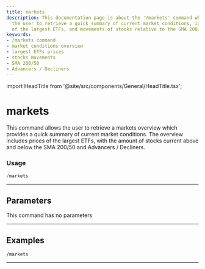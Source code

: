 ```yaml
---
title: markets
description: This documentation page is about the '/markets' command which allows
  the user to retrieve a quick summary of current market conditions, including prices
  of the largest ETFs, and movements of stocks relative to the SMA 200/50.
keywords:
- /markets command
- market conditions overview
- largest ETFs prices
- stocks movements
- SMA 200/50
- Advancers / Decliners
---
```


import HeadTitle from '@site/src/components/General/HeadTitle.tsx';

<HeadTitle title="markets - Overview - Telegram - Reference | OpenBB Bot Docs" />

# markets

This command allows the user to retrieve a markets overview which provides a quick summary of current market conditions. The overview includes prices of the largest ETFs, with the amount of stocks current above and below the SMA 200/50 and Advancers / Decliners.

### Usage

```python wordwrap
/markets
```

---

## Parameters

This command has no parameters


---

## Examples

```
/markets
```
---
